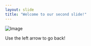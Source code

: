 ```yaml
---
layout: slide
title: "Welcome to our second slide!"
---
```

![Image][1]

Use the left arrow to go back!

[1]: https://www.memecreator.org/static/images/memes/5230018.jpg "Among Us 101"
